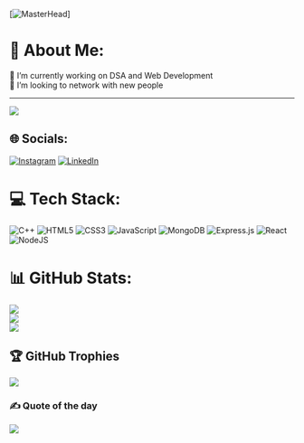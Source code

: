 [![MasterHead]([https://imgs.search.brave.com/qS5j8Q78V3OCfrGgPXjAYJxcDotX6qofNDEGiQgwsTs/rs:fit:1200:300:1/g:ce/aHR0cHM6Ly9taXIt/czMtY2RuLWNmLmJl/aGFuY2UubmV0L3By/b2plY3RfbW9kdWxl/cy9mcy81NGI2YzA2/ODA5NzU5OS41YjUw/YmNhNDc2YjliLmdp/Zg.gif](https://media.tenor.com/4qvlogyx568AAAAS/moistcritikal-charlie.gif))]



# 💫 About Me:
🌱 I’m currently working on DSA and Web Development<br>🤝 I’m looking to network with new people <br>

---
[![](https://visitcount.itsvg.in/api?id=guptaryan73&icon=2&color=0)](https://visitcount.itsvg.in)

## 🌐 Socials:
[![Instagram](https://img.shields.io/badge/Instagram-%23E4405F.svg?logo=Instagram&logoColor=white)](https://instagram.com/yetanotheraryan_) [![LinkedIn](https://img.shields.io/badge/LinkedIn-%230077B5.svg?logo=linkedin&logoColor=white)](https://linkedin.com/in/aryangupta0) 

# 💻 Tech Stack:
![C++](https://img.shields.io/badge/c++-%2300599C.svg?style=for-the-badge&logo=c%2B%2B&logoColor=white) 
![HTML5](https://img.shields.io/badge/html5-%23E34F26.svg?style=for-the-badge&logo=html5&logoColor=white) 
![CSS3](https://img.shields.io/badge/css3-%231572B6.svg?style=for-the-badge&logo=css3&logoColor=white) 
![JavaScript](https://img.shields.io/badge/javascript-%23323330.svg?style=for-the-badge&logo=javascript&logoColor=%23F7DF1E) 
![MongoDB](https://img.shields.io/badge/MongoDB-%234ea94b.svg?style=for-the-badge&logo=mongodb&logoColor=white) 
![Express.js](https://img.shields.io/badge/express.js-%23404d59.svg?style=for-the-badge&logo=express&logoColor=%2361DAFB) 
![React](https://img.shields.io/badge/react-%2320232a.svg?style=for-the-badge&logo=react&logoColor=%2361DAFB) 
![NodeJS](https://img.shields.io/badge/node.js-6DA55F?style=for-the-badge&logo=node.js&logoColor=white)
# 📊 GitHub Stats:
![](https://github-readme-stats.vercel.app/api?username=guptaryan73&theme=radical&hide_border=false&include_all_commits=true&count_private=false)<br/>
![](https://github-readme-streak-stats.herokuapp.com/?user=guptaryan73&theme=radical&hide_border=false)<br/>
![](https://github-readme-stats.vercel.app/api/top-langs/?username=guptaryan73&theme=radical&hide_border=false&include_all_commits=true&count_private=false&layout=compact)

## 🏆 GitHub Trophies
![](https://github-profile-trophy.vercel.app/?username=guptaryan73&theme=radical&no-frame=true&no-bg=false&margin-w=4)

### ✍️ Quote of the day
![](https://quotes-github-readme.vercel.app/api?type=horizontal&theme=radical)


